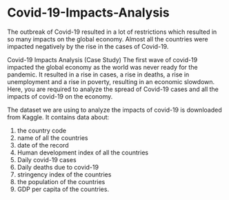 # Covid-19-Impacts-Analysis
The outbreak of Covid-19 resulted in a lot of restrictions which resulted in so many impacts on the global economy. Almost all the countries were impacted negatively by the rise in the cases of Covid-19. 


Covid-19 Impacts Analysis (Case Study)
The first wave of covid-19 impacted the global economy as the world was never ready for the pandemic. It resulted in a rise in cases, a rise in deaths, a rise in unemployment and a rise in poverty, resulting in an economic slowdown. Here, you are required to analyze the spread of Covid-19 cases and all the impacts of covid-19 on the economy.

The dataset we are using to analyze the impacts of covid-19 is downloaded from Kaggle. It contains data about:

1. the country code
2. name of all the countries
3. date of the record
4. Human development index of all the countries
5. Daily covid-19 cases
6. Daily deaths due to covid-19
7. stringency index of the countries
8. the population of the countries
9. GDP per capita of the countries.
